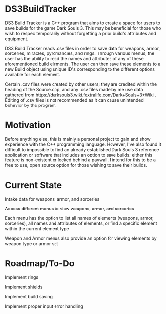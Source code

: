 # DS3BuildTracker

DS3 Build Tracker is a C++ program that aims to create a space for users to save builds for the game Dark Souls 3. This may be beneficial for those who wish to respec temporarily without forgetting a prior build's attributes and equipment.

DS3 Build Tracker reads .csv files in order to save data for weapons, armor, sorceries, miracles, pyromancies, and rings. Through various menus, the user has the ability to read the names and attributes of any of these aforementioned build elements. The user can then save these elements to a new Build object using unique ID's corresponding to the different options available for each element.

Certain .csv files were created by other users; they are credited within the heading of the Source.cpp, and any .csv files made by me use data gathered from https://darksouls3.wiki.fextralife.com/Dark+Souls+3+Wiki . Editing of .csv files is not recommended as it can cause unintended behavior by the program.

# Motivation
Before anything else, this is mainly a personal project to gain and show experience with the C++ programming language. However, I've also found it difficult to impossible to find an already established Dark Souls 3 reference application or software that includes an option to save builds; either this feature is non-existent or locked behind a paywall. I intend for this to be a free to use, open source option for those wishing to save their builds.

# Current State
Intake data for weapons, armor, and sorceries

Access different menus to view weapons, armor, and sorceries

Each menu has the option to list all names of elements (weapons, armor, sorceries), all names and attributes of elements, or find a specific element within the current element type

Weapon and Armor menus also provide an option for viewing elements by weapon type or armor set

# Roadmap/To-Do

Implement rings

Implement shields

Implement build saving

Implement proper input error handling
